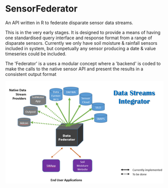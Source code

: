 # SensorFederator
An API written in R to federate disparate sensor data streams.

This is in the very early stages. It is designed to provide a means of having one standardised query interface and response format from a range of disparate sensors. Currently we only have soil moisture & rainfall sensors included in system, but conpetually any sensor producing a date & value timeseries could be included.

The 'Federator' is a uses a modular concept where a 'backend' is coded to make the calls to the native sensor API and present the results in a consistent output format


![GitHub Logo](/Docs/sensorFederatorPNG.PNG)
